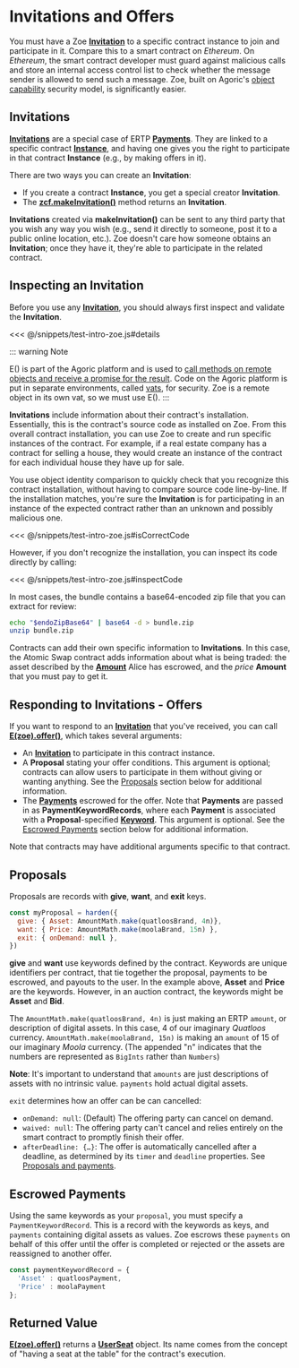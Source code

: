 # Invitations and Offers

You must have a Zoe **[Invitation](/reference/zoe-api/zoe-data-types.md#invitation)** to a specific
contract instance to join and participate in it.
Compare this to a smart contract on *Ethereum*. On *Ethereum*, the smart
contract developer must guard against malicious calls and store an
internal access control list to check whether the message sender is
allowed to send such a message. Zoe, built on Agoric's [object
capability](/glossary/#object-capabilities) security model, is significantly
easier.

## Invitations

**[Invitations](/reference/zoe-api/zoe-data-types.md#invitation)** are a special case of ERTP
**[Payments](/reference/ertp-api/payment.md)**. They are linked to a specific contract
**[Instance](/reference/zoe-api/zoe-data-types.md#instance)**, and
having one gives you the right to participate in that contract **Instance** (e.g., by making offers in it).

There are two ways you can create an **Invitation**:

- If you create a contract **Instance**, you get a special creator **Invitation**.
- The **[zcf.makeInvitation()](/reference/zoe-api/zoe-contract-facet.md#zcf-makeinvitation-offerhandler-description-customproperties-proposalshape)** method returns an **Invitation**.

**Invitations** created via **makeInvitation()** can be sent to any third party that you wish any
way you wish (e.g., send it directly to someone, post it to a public online location, etc.). Zoe
doesn't care how someone obtains an **Invitation**; once they have it, they're able to participate
in the related contract.

## Inspecting an Invitation

Before you use any **[Invitation](/reference/zoe-api/zoe-data-types.md#invitation)**, you should 
always first inspect and validate the **Invitation**.

<<< @/snippets/test-intro-zoe.js#details

::: warning Note

E() is part of the Agoric platform and is used to [call methods on
remote objects and receive a promise for the
result](/guides/js-programming/eventual-send.md).
Code on the Agoric platform is put in separate environments, called
[vats](/glossary/#vat), for security. Zoe is a remote object in its own vat,
so we must use E().
:::

**Invitations** include information about their contract's installation.
Essentially, this is the contract's source code as installed on Zoe.
From this overall contract installation, you can use Zoe to create and
run specific instances of the contract. For example, if a real estate
company has a contract for selling a house, they would create an
instance of the contract for each individual house they have up for
sale.

You use object identity comparison to quickly check that you recognize
this contract installation, without having to compare source code
line-by-line. If the installation matches, you're
sure the **Invitation** is for participating in an instance of the
expected contract rather than an unknown and possibly malicious one.

<<< @/snippets/test-intro-zoe.js#isCorrectCode

However, if you don't recognize the installation, you can inspect its
code directly by calling:

<<< @/snippets/test-intro-zoe.js#inspectCode

In most cases, the bundle contains a base64-encoded zip file that you can
extract for review:

```sh
echo "$endoZipBase64" | base64 -d > bundle.zip
unzip bundle.zip
```

Contracts can add their own specific information to **Invitations**. In
this case, the Atomic Swap contract adds information about what is
being traded: the asset described by the **[Amount](/reference/ertp-api/ertp-data-types.md#amount)**
Alice has escrowed, and the *price* **Amount** that you must pay to get it.

## Responding to Invitations - Offers

If you want to respond to an **[Invitation](/reference/zoe-api/zoe-data-types.md#invitation)**
that you've received, you can call
**[E(zoe).offer()](/reference/zoe-api/zoe.md#e-zoe-offer-invitation-proposal-paymentkeywordrecord-offerargs)**,
which takes several arguments:

- An **[Invitation](/reference/zoe-api/zoe-data-types.md#invitation)** to participate in this
contract instance.
- A **Proposal** stating your offer conditions. This argument is optional; contracts can allow
users to participate in them without giving or wanting anything. See the 
[Proposals](#proposals) section below for additional information.
- The **[Payments](/reference/ertp-api/payment.md)** escrowed for the offer. Note that **Payments**
are passed in as **PaymentKeywordRecords**, where each **Payment** is associated with a
**Proposal**-specified **[Keyword](/reference/zoe-api/zoe-data-types.md#keyword)**. This argument
is optional. See the [Escrowed Payments](#escrowed-payments) section below for
additional information.

Note that contracts may have additional arguments specific to that contract.

## Proposals

Proposals are records with **give**, **want**, and **exit** keys.

```js
const myProposal = harden({
  give: { Asset: AmountMath.make(quatloosBrand, 4n)},
  want: { Price: AmountMath.make(moolaBrand, 15n) },
  exit: { onDemand: null },
})
```
**give** and **want** use keywords defined by the contract.
Keywords are unique identifiers per contract, that tie together the proposal,
payments to be escrowed, and payouts to the user.
In the example above, **Asset** and **Price** are the keywords. However, in an auction contract,
the keywords might be **Asset** and **Bid**.

The `AmountMath.make(quatloosBrand, 4n)` is just making an ERTP `amount`, or description of digital assets.
In this case, 4 of our imaginary *Quatloos* currency. `AmountMath.make(moolaBrand, 15n)` is making 
an `amount` of 15 of our imaginary *Moola* currency. (The appended "n" indicates that the numbers are
represented as `BigInts` rather than `Numbers`)

**Note**: It's important to understand that `amounts` are just descriptions of assets with no
intrinsic value. `payments` hold actual digital assets.

`exit` determines how an offer can be can cancelled:
- `onDemand: null`: (Default) The offering party can cancel on demand.
- `waived: null`: The offering party can't cancel and relies entirely on the smart contract to promptly finish their offer.
- `afterDeadline: {…}`: The offer is automatically cancelled after a deadline,
  as determined by its `timer` and `deadline` properties. See
  [Proposals and payments](/reference/zoe-api/zoe.md#proposals-and-payments).

## Escrowed Payments

Using the same keywords as your `proposal`, you must specify a `PaymentKeywordRecord`.
This is a record with the keywords as keys, and `payments` containing digital assets as
values. Zoe escrows these `payments` on behalf of this offer until the offer is completed
or rejected or the assets are reassigned to another offer.

```js
const paymentKeywordRecord = { 
  'Asset' : quatloosPayment, 
  'Price' : moolaPayment 
};
```
## Returned Value

**[E(zoe).offer()](/reference/zoe-api/zoe.md#e-zoe-offer-invitation-proposal-paymentkeywordrecord-offerargs)**
returns a **[UserSeat](/reference/zoe-api/user-seat.md)** object. Its name comes from the concept
of "having a seat at the table" for the contract's execution. 


